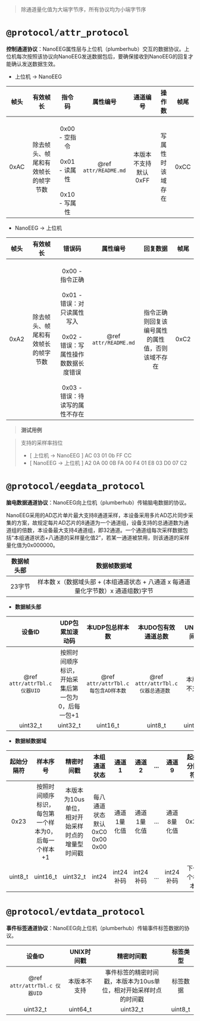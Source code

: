 > 除通道量化值为大端字节序，所有协议均为小端字节序

`@protocol/attr_protocol`
================
**控制通道协议**：NanoEEG属性层与上位机（plumberhub）交互的数据协议。上位机每次按照该协议向NanoEEG发送数据包后，要确保接收到NanoEEG的回复才能确认发送数据生效。

- 上位机 -> NanoEEG 

| 帧头 | 有效帧长 | 指令码 | 属性编号 | 通道编号 | 操作数 | 帧尾 |
|:---:|:---:|:---:|:---:|:---:|:---:|:---:|
| 0xAC | 除去帧头、帧尾和有效帧长的帧字节数 | <br>0x00 - 空指令<br/>  <br>0x01 - 读属性<br/> <br> 0x10 - 写属性 <br/> | @ref `attr/README.md` | 本版本不支持 默认0xFF | 写属性时该域存在 | 0xCC |

- NanoEEG ->  上位机

| 帧头 | 有效帧长 | 错误码 | 属性编号 | 回复数据 | 帧尾 |
|:---:|:---:|:---:|:---:|:---:|:---:|
| 0xA2 | 除去帧头、帧尾和有效帧长的帧字节数 | <br> 0x00 - 指令正确<br/>  <br>0x01 - 错误：对只读属性写入<br/>  <br> 0x02 - 错误：写属性操作数数据长度错误 <br/> <br>0x03 - 错误：待读写的属性不存在<br/> | @ref `attr/README.md` | 指令正确则回复该编号属性的属性值，否则该域不存在 | 0xC2 |

> **测试用例** 

>支持的采样率挡位  
>- [ 上位机 -> NanoEEG ] AC 03 01 0b FF CC
>- [ NanoEEG -> 上位机 ] A2 0A 00 0B FA 00 F4 01 E8 03 D0 07 C2 

`@protocol/eegdata_protocol`
================
**脑电数据通道协议**：NanoEEG向上位机（plumberhub）传输脑电数据的协议。

NanoEEG采用的AD芯片单片最大支持8通道采样，本设备采用多片AD芯片同步采集的方案，故规定每片AD芯片的8通道为一个通道组，设备支持的总通道数为通道组的倍数，本设备最大支持4通道组，即32通道。一个通道组每次采样数据包括“本组通道状态+八通道的采样量化值2”，若某一通道被禁用，则该通道的采样量化值为0x000000。

|数据帧头部|数据帧数据域|
|:-------:|:---------:|
| 23字节 | 样本数 x（数据域头部 + (本组通道状态 + 八通道 x 每通道量化字节数）x 通道组数)字节 |

- **数据帧头部**

| 设备ID | UDP包累加滚动码 | 本UDP包总样本数 | 本UDO包有效通道总数 | UNIX时间戳 | 保留数 |
|:--:|:--:|:--:|:--:|:--:|:--:|
| @ref `attr/attrTbl.c 仪器UID` | 按照时间顺序标识，开始采集后第一包为0，后每一包+1 | @ref `attr/attrTbl.c 每包含AD样本数` | @ref `attr/attrTbl.c 仪器总通道数 ` | 本版本不支持 | 0xFFFFFFFF |
| uint32_t | uint32_t | uint16_t | uint8_t | uint64_t | uint32_t |


- **数据帧数据域** 

| 起始分隔符 | 样本序号 | 精密时间戳 | 本组通道状态 | 通道1 | 通道2 | ...  | 通道9 | 起始分隔符 |
|:--:|:--:|:--:|:--:|:--:|:--:|:--:|:--:|:--:|
| 0x23 |   按照时间顺序标识，每包第一个样本为0，后每一个样本+1 | 本版本为10us单位，相对开始采样时点的增量型时间戳 | 每八通道状态 默认0xC0 0x00 0x00 | 通道1量化值 | 通道1量化值 | ... | 通道8量化值 | 0x23  |
| uint8_t | uint16_t | uint32_t | int24 | int24 补码 |int24 补码 | ... | int24 补码 | 下一个样本 | 


`@protocol/evtdata_protocol`
================
**事件标签通道协议**：NanoEEG向上位机（plumberhub）传输事件标签数据的协议。

| 设备ID | UNIX时间戳 | 精密时间戳 | 标签类型 |
|:--:|:--:|:--:|:--:|
| @ref `attr/attrTbl.c 仪器UID` | 本版本不支持 | 事件标签的精密时间戳，本版本为10us单位，相对开始采样时点的时间戳 | 标签数据 |
| uint32_t | uint64_t | uint32_t | uint8_t |